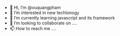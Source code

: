 - 👋 Hi, I’m @vuquangpham
- 👀 I’m interested in new techlonogy
- 🌱 I’m currently learning javascript and its framework
- 💞️ I’m looking to collaborate on ....
- 📫 How to reach me ....

<!---
vuquangpham/vuquangpham is a ✨ special ✨ repository because its `README.md` (this file) appears on your GitHub profile.
You can click the Preview link to take a look at your changes.
--->
